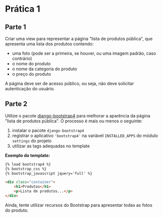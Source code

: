 # Prática 1

## Parte 1

Criar uma view para representar a página "lista de produtos pública", que apresenta uma lista dos produtos contendo:

* uma foto (pode ser a primeira, se houver, ou uma imagem padrão, caso contrário)
* o nome do produto
* o nome da categoria do produto
* o preço do produto

A página deve ser de acesso público, ou seja, não deve solicitar autenticação do usuário.

## Parte 2

Utilize o pacote [django-bootstrap4](https://github.com/zostera/django-bootstrap4) para melhorar a aparência da página "lista de produtos pública". O processo é mais ou menos o seguinte:

1. instalar o pacote `django-bootstrap4`
2. registrar o aplicativo `'bootstrap4'` na variável `INSTALLED_APPS` do módulo `settings` do projeto
3. utilizar as tags adequadas no template

**Exemplo do template:**

```html
{% load bootstrap4 %}
{% bootstrap_css %}
{% bootstrap_javascript jquery='full' %}

<div class="container">
    <h1>Produtos</h1>
    <p>Lista de produtos...</p>
</div>
```

Ainda, tente utilizar recursos do Bootstrap para apresentar todas as fotos do produto.
